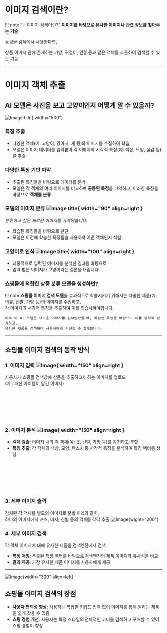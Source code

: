 # 이미지 검색이란?
!!! note "💡 이미지 검색이란?"
    **이미지를 바탕으로 유사한 이미지나 관련 정보를 찾아주는 기술**

쇼핑몰 검색에서 사용한다면,

상품 이미지 안에 존재하는 가방, 귀걸이, 안경 등과 같은 객체를 추출하여 검색할 수 있는 기능

---

# 이미지 객체 추출

## AI 모델은 사진을 보고 고양이인지 어떻게 알 수 있을까?
![Image title](https://live.lge.co.kr/wp-content/uploads/2020/06/AI%EC%9A%A9%EC%96%B4%EC%82%AC%EC%A0%84_01.jpg){ width="500"}

### 특징 추출

- 다양한 객체(예: 고양이, 강아지, 새 등)의 이미지를 수집하여 학습
- 모델은 이미지 데이터를 입력받아 각 이미지의 시각적 특징(예: 색상, 모양, 질감 등)을 추출

### 다양한 특징 기반 파악

- 추출된 특징들을 바탕으로 데이터를 분석
- 모델은 각 객체의 여러 이미지를 비교하여 **공통된 특징**을 파악하고, 이러한 특징을 바탕으로 **객체를 분류**  


### 모델의 이미지 분류 ![Image title](https://i.postimg.cc/mZYJzmXX/Untitled-4.png){ width="90" align=right }

*분류하고 싶은 새로운 이미지를 가져왔습니다.*

- 학습된 특징들을 바탕으로 판단
- 모델은 이전에 학습한 특징들을 사용하여 어떤 객체인지 식별


### 고양이로 인식 ![Image title](https://i.postimg.cc/L8nxTDDM/Untitled-5.png){ width="100" align=right }

- 최종적으로 입력된 이미지를 분석한 결과를 바탕으로
- 입력 받은 이미지가 고양이라는 결론을 내립니다.


### 쇼핑몰에 적합한 상품 분류 모델을 생성하면?

!!! note 
    **쇼핑몰 이미지 검색 모델**을 효과적으로 학습시키기 위해서는 다양한 제품(예: 의류, 신발, 가방 등)의 이미지를 수집하고,  
    각 이미지의 시각적 특징을 추출하여 이를 학습시켜야합니다. 

    이후 이 AI 모델은 새로운 이미지를 입력받았을 때, 학습된 특징을 바탕으로 이를 정확히 인식하고,  
    유사한 제품을 검색하여 사용자에게 추천할 수 있게됩니다.

---

## 쇼핑몰 이미지 검색의 동작 방식

### 1. 이미지 입력 ![Image](https://i.postimg.cc/J7s3S0Jb/Untitled-6.png){ width="150" align=right }

사용자가 쇼핑몰 검색창에 상품을 추출하고자 하는 이미지를 업로드  
(예 : 패션 아이템이 담긴 이미지)  

<div style="height: 90px"></div>

### 2. 이미지 분석 ![Image](https://i.postimg.cc/T3BvqprC/Untitled-7.png){ width="150" align=right }

- **객체 검출**: 이미지 내의 각 객체(예: 옷, 신발, 가방 등)를 감지하고 분할
- **특징 추출**: 각 객체의 색상, 모양, 텍스처 등 시각적 특징을 분석하여 특징 벡터를 생성


<div style="height: 90px"></div>

### 3. 세부 이미지 출력
감지된 각 객체를 별도의 이미지로 분할 아래와 같이,  
하나의 이미지에서 셔츠, 바지, 신발 등의 객체를 각각 추출
![Image](https://i.postimg.cc/BnTBNzFk/image-2.png){wight="200"}


### 4. 세부 이미지 검색

각 객체 이미지에 대해 유사한 제품을 검색엔진에서 검색

- **특징 매칭**: 추출된 특징 벡터를 바탕으로 검색엔진의 제품 이미지와 유사성을 비교
- **결과 제공**: 가장 유사한 제품 이미지를 사용자에게 제공

---
![Image](https://i.postimg.cc/VNHzJmgc/image-3.png){width="300" align=left}

## 쇼핑몰 이미지 검색의 장점

- **사용자 편의성 향상**: 사용자는 복잡한 키워드 입력 없이 이미지를 통해 원하는 제품을 쉽게 찾을 수 있음
- **쇼핑 경험 개선**: 사용자는 특정 스타일의 전체적인 코디를 검색하고 구매할 수 있어 쇼핑 경험이 향상